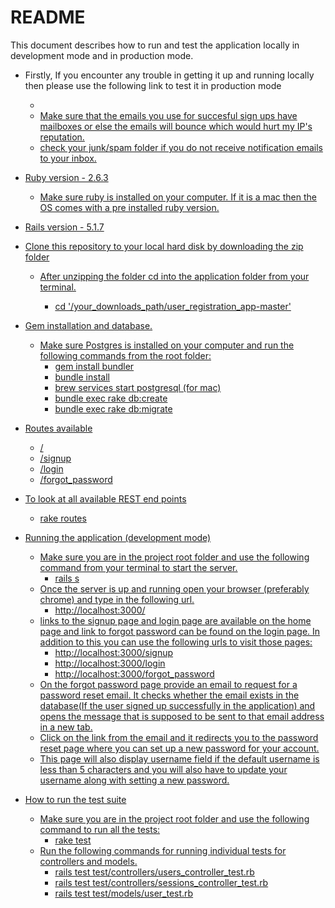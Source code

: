 # README

This document describes how to run and test the application locally in development mode and in production mode.

* Firstly, If you encounter any trouble in getting it up and running locally then please use the following link to test it in production mode
    
    * <a target = "blank" href = "https://user-registration-application.herokuapp.com/">
    * Make sure that the emails you use for succesful sign ups have mailboxes or else the emails will bounce which would hurt my IP's reputation.
    * check your junk/spam folder if you do not receive notification emails to your inbox.

* Ruby version - 2.6.3

    * Make sure ruby is installed on your computer. If it is a mac then the OS comes with a pre installed ruby version.

* Rails version - 5.1.7

* Clone this repository to your local hard disk by downloading the zip folder

    * After unzipping the folder cd into the application folder from your terminal.
    
        * cd '/your_downloads_path/user_registration_app-master'

* Gem installation and database.

    * Make sure Postgres is installed on your computer and run the following commands from the root folder:
        * gem install bundler
        * bundle install
        * brew services start postgresql (for mac)
        * bundle exec rake db:create
        * bundle exec rake db:migrate
     
* Routes available
    * /
    * /signup
    * /login
    * /forgot_password

* To look at all available REST end points
    * rake routes
  
* Running the application (development mode)
    * Make sure you are in the project root folder and use the following command from your terminal to start the server.
        * rails s
    * Once the server is up and running open your browser (preferably chrome) and type in the following url.
        * http://localhost:3000/
    * links to the signup page and login page are available on the home page and link to forgot password can be found on the login page. In addition to this you can use the following urls to visit those pages:
        * http://localhost:3000/signup
        * http://localhost:3000/login
        * http://localhost:3000/forgot_password
    * On the forgot password page provide an email to request for a password reset email. It checks whether the email exists in the database(If the user signed up successfully in the application) and opens the message that is supposed to be sent to that email address in a new tab.
    * Click on the link from the email and it redirects you to the password reset page where you can set up a new password for your account.
    * This page will also display username field if the default username is less than 5 characters and you will also have to update your username along with setting a new password.

* How to run the test suite
    * Make sure you are in the project root folder and use the following command to run all the tests:
        * rake test
    * Run the following commands for running individual tests for controllers and models.
        * rails test test/controllers/users_controller_test.rb
        * rails test test/controllers/sessions_controller_test.rb
        * rails test test/models/user_test.rb